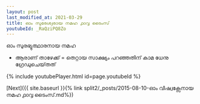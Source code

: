 ```yaml
---
layout: post
last_modified_at: 2021-03-29
title: ഓം സുരേശ്വരായ നമഹ ൧൦൮ ടൈംസ്
youtubeId: _RaQziPQ8Zo
---
```

 
 
 ഓം സുരഭ്യുത്ഥാരനായ നമഹ 
 
 -  ആരാണ് താഴേക്ക് = തെറ്റായ സാക്ഷ്യം പറഞ്ഞതിന് കാമ ധേനു ഗ്രേഡുചെയ്‌തത് 
 
  
 
  
 
 
 
 
 
 


{% include youtubePlayer.html id=page.youtubeId %}
 
[Next]({{ site.baseurl }}{% link  split2/_posts/2015-08-10-ഓം വിഷ്വക്സേനായ നമഹ ൧൦൮ ടൈംസ്.md%})
 
